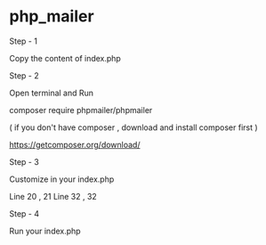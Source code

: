 # php_mailer

Step - 1

Copy the content of index.php

Step - 2 

Open terminal and Run 

composer require phpmailer/phpmailer

( if you don't have composer , download and install composer first )

https://getcomposer.org/download/

Step - 3

Customize in your index.php 

Line 20 , 21 
Line 32 , 32 

Step - 4

Run your index.php
